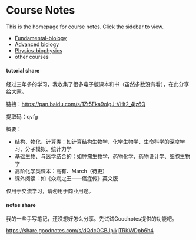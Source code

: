 # Course Notes

This is the homepage for course notes. Click the sidebar to view.

- [Fundamental-biology](/course/fundamental-biology.md)
- [Advanced biology](/course/advanced-biology.md)
- [Physics-biophysics](/course/physics-biophysics.md)
- other courses

#### tutorial share

经过三年多的学习，我收集了很多电子版课本和书（虽然多数没有看），在此分享给大家。

链接：https://pan.baidu.com/s/1Zt5Eka9oIgJ-VHt2_4jz6Q 

提取码：qvfg

概要：

- 结构、物化、计算类：如计算结构生物学、化学生物学、生命科学的深度学习、分子模拟、统计力学
- 基础生物、与医学结合的：如肿瘤生物学、药物化学、药物设计学、细胞生物学
- 高阶化学类课本：高有、March（待更）
- 课外阅读：如《众病之王——癌症传》英文版

仅用于交流学习，请勿用于商业用途。 

#### notes share

我的一些手写笔记，还没想好怎么分享。先试试Goodnotes提供的功能吧。

https://share.goodnotes.com/s/dQdcOCBJplkjTRKWDpb6h4
